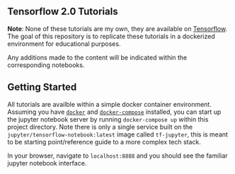 ## Tensorflow 2.0 Tutorials

**Note**: None of these tutorials are my own, they are available on [Tensorflow](https://www.tensorflow.org/tutorials/). The goal of this repository is to replicate these tutorials in a dockerized environment for educational purposes.

Any additions made to the content will be indicated within the corresponding notebooks.

## Getting Started

All tutorials are availble within a simple docker container environment. Assuming you have [`docker`](https://docs.docker.com/get-docker/) and [`docker-compose`](https://docs.docker.com/compose/install/) installed, you can start up the jupyter notebook server by running `docker-compose up` within this project directory. Note there is only a single service built on the `jupyter/tensorflow-notebook:latest` image called `tf-jupyter`, this is meant to be starting point/reference guide to a more complex tech stack.

In your browser, navigate to `localhost:8888` and you should see the familiar jupyter notebook interface.